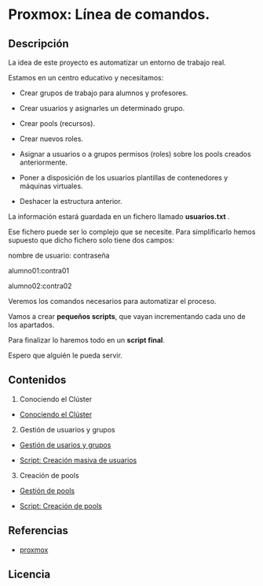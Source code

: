 # Proxmox: Línea de comandos.
## Descripción

La idea de este proyecto es automatizar un entorno de trabajo real.

Estamos en un centro educativo y necesitamos:

- Crear grupos de trabajo para alumnos y profesores.

- Crear usuarios y asignarles un determinado grupo.

- Crear pools (recursos).

- Crear nuevos roles.

- Asignar a usuarios o a grupos permisos (roles) sobre los pools creados anteriormente.

- Poner a disposición de los usuarios plantillas de contenedores y máquinas virtuales.

- Deshacer la estructura anterior.

La información estará guardada en un fichero llamado **usuarios.txt** .

Ese fichero puede ser lo complejo que se necesite. Para simplificarlo hemos supuesto que dicho fichero solo tiene dos campos:

nombre de usuario: contraseña

alumno01:contra01

alumno02:contra02


Veremos los comandos necesarios para automatizar el proceso.

Vamos a crear **pequeños scripts**, que vayan incrementando cada uno de los apartados.

Para finalizar lo haremos todo en un **script final**.

Espero que alguién le pueda servir.


## Contenidos
1. Conociendo el Clúster

  - [Conociendo el Clúster](modulo1/cluster.md)

2. Gestión de usuarios y grupos

  - [Gestión de usarios y grupos](modulo2/usuariosygrupos.md)

  - [Script: Creación masiva de usuarios](modulo2/creacionusuarios.md)

3. Creación de pools

 - [Gestión de pools](modulo3/gestionpools.md)
 
 - [Script: Creación de pools](modulo3/creacionpools.md)
 

## Referencias
  * [proxmox](https://pve.proxmox.com/pve-docs/api-viewer)

## Licencia

